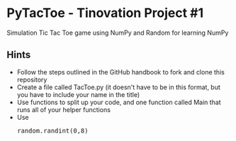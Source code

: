# PyTacToe - Tinovation Project #1
Simulation Tic Tac Toe game using NumPy and Random for learning NumPy

## Hints
 - Follow the steps outlined in the GitHub handbook to fork and clone this repository
 - Create a file called <yourname>TacToe.py (it doesn't have to be in this format, but you have to include your name in the title)
 - Use functions to split up your code, and one function called Main that runs all of your helper functions
 - Use <pre>random.randint(0,8)<pre>





